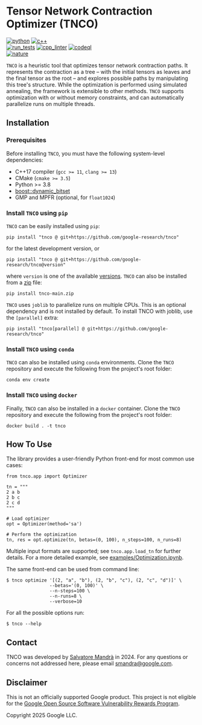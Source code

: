 # Tensor Network Contraction Optimizer (TNCO)

[![python](https://img.shields.io/badge/python-3.8+-blue)]()
[![c++](https://img.shields.io/badge/c++-17-blue)]()
<br>
[![run_tests](https://github.com/google-research/tnco/actions/workflows/run_tests.yml/badge.svg)](https://github.com/google-research/tnco/actions/workflows/run_tests.yml)
[![cpp_linter](https://github.com/google-research/tnco/actions/workflows/cpp_linter.yml/badge.svg)](https://github.com/google-research/tnco/actions/workflows/cpp_linter.yml)
[![codeql](https://github.com/google-research/tnco/actions/workflows/github-code-scanning/codeql/badge.svg)](https://github.com/google-research/tnco/actions/workflows/github-code-scanning/codeql)
<br>
[![nature](https://img.shields.io/badge/Nature-https%3A%2F%2Fdoi.org%2F10.1038%2Fs41586--025--09526--6-darkblue)](https://doi.org/10.1038/s41586-025-09526-6)

`TNCO` is a heuristic tool that optimizes tensor network contraction paths. It
represents the contraction as a tree – with the initial tensors as leaves and
the final tensor as the root – and explores possible paths by manipulating
this tree's structure. While the optimization is performed using simulated
annealing, the framework is extensible to other methods. `TNCO` supports
optimization with or without memory constraints, and can automatically
parallelize runs on multiple threads.

## Installation

### Prerequisites

Before installing `TNCO`, you must have the following system-level dependencies:

* C++17 compiler (`gcc >= 11`, `clang >= 13`)
* CMake (`cmake >= 3.5`)
* Python >= 3.8
* [boost::dynamic_bitset](https://github.com/boostorg/dynamic_bitset)
* GMP and MPFR (optional, for `float1024`)

### Install `TNCO` using `pip`

`TNCO` can be easily installed using `pip`:
```
pip install "tnco @ git+https://github.com/google-research/tnco"
```
for the latest development version, or
```
pip install "tnco @ git+https://github.com/google-research/tnco@version"
```
where `version` is one of the available
[versions](https://github.com/google-research/tnco/tags). `TNCO` can also be installed
from a [zip](https://github.com/google-research/tnco/archive/refs/heads/main.zip) file:
```
pip install tnco-main.zip
```
`TNCO` uses `joblib` to parallelize runs on multiple CPUs. This is an optional
dependency and is not installed by default. To install TNCO with joblib, use
the `[parallel]` extra:
```
pip install "tnco[parallel] @ git+https://github.com/google-research/tnco"
```

### Install `TNCO` using `conda`

`TNCO` can also be installed using `conda` environments. Clone the `TNCO`
repository and execute the following from the project's root folder:
```
conda env create
```

### Install `TNCO` using `docker`

Finally, `TNCO` can also be installed in a `docker` container. Clone the `TNCO`
repository and execute the following from the project's root folder:
```
docker build . -t tnco
```

## How To Use

The library provides a user-friendly Python front-end for most common use
cases:
```
from tnco.app import Optimizer

tn = """
2 a b
2 b c
2 c d
"""

# Load optimizer
opt = Optimizer(method='sa')

# Perform the optimization
tn, res = opt.optimize(tn, betas=(0, 100), n_steps=100, n_runs=8)
```

Multiple input formats are supported; see `tnco.app.load_tn` for further details. For
a more detailed example, see
[examples/Optimization.ipynb](examples/Optimization.ipynb).

The same front-end can be used from command line:
```
$ tnco optimize '[(2, "a", "b"), (2, "b", "c"), (2, "c", "d")]' \
                --betas='(0, 100)' \
                --n-steps=100 \
                --n-runs=8 \
                --verbose=10
```
For all the possible options run:
```
$ tnco --help
```

## Contact

TNCO was developed by [Salvatore Mandrà](https://github.com/s-mandra) in 2024.
For any questions or concerns not addressed here, please email
[smandra@google.com](mailto:smandra@google.com).

## Disclaimer

This is not an officially supported Google product. This project is not
eligible for the [Google Open Source Software Vulnerability Rewards
Program](https://bughunters.google.com/open-source-security).

Copyright 2025 Google LLC.
